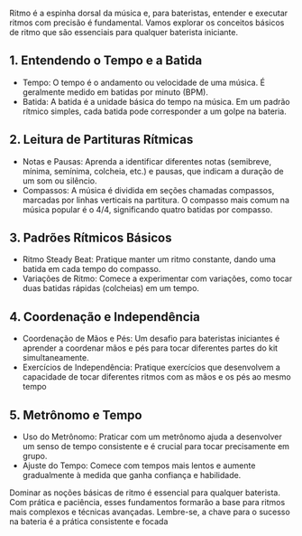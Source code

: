Ritmo é a espinha dorsal da música e, para bateristas, entender e executar ritmos com precisão é fundamental. Vamos explorar os conceitos básicos de ritmo que são essenciais para qualquer baterista iniciante.

## 1. Entendendo o Tempo e a Batida
- Tempo: O tempo é o andamento ou velocidade de uma música. É geralmente medido em batidas por minuto (BPM).
- Batida: A batida é a unidade básica do tempo na música. Em um padrão rítmico simples, cada batida pode corresponder a um golpe na bateria.
## 2. Leitura de Partituras Rítmicas
- Notas e Pausas: Aprenda a identificar diferentes notas (semibreve, mínima, semínima, colcheia, etc.) e pausas, que indicam a duração de um som ou silêncio.
- Compassos: A música é dividida em seções chamadas compassos, marcadas por linhas verticais na partitura. O compasso mais comum na música popular é o 4/4, significando quatro batidas por compasso.

## 3. Padrões Rítmicos Básicos
- Ritmo Steady Beat: Pratique manter um ritmo constante, dando uma batida em cada tempo do compasso.
- Variações de Ritmo: Comece a experimentar com variações, como tocar duas batidas rápidas (colcheias) em um tempo.

## 4. Coordenação e Independência

- Coordenação de Mãos e Pés: Um desafio para bateristas iniciantes é aprender a coordenar mãos e pés para tocar diferentes partes do kit simultaneamente.
- Exercícios de Independência: Pratique exercícios que desenvolvem a capacidade de tocar diferentes ritmos com as mãos e os pés ao mesmo tempo

## 5. Metrônomo e Tempo

- Uso do Metrônomo: Praticar com um metrônomo ajuda a desenvolver um senso de tempo consistente e é crucial para tocar precisamente em grupo.
- Ajuste do Tempo: Comece com tempos mais lentos e aumente gradualmente à medida que ganha confiança e habilidade.

Dominar as noções básicas de ritmo é essencial para qualquer baterista. Com prática e paciência, esses fundamentos formarão a base para ritmos mais complexos e técnicas avançadas. Lembre-se, a chave para o sucesso na bateria é a prática consistente e focada